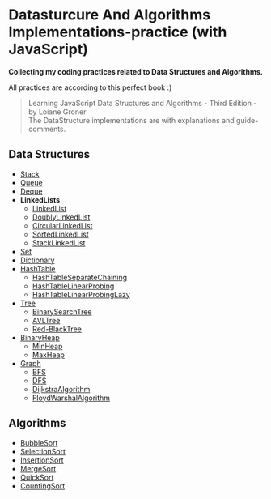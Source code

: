 # Datasturcure And Algorithms Implementations-practice (with JavaScript)

**Collecting my coding practices related to Data Structures and Algorithms.**

All practices are according to this perfect book :)

> Learning JavaScript Data Structures and Algorithms - Third Edition - by Loiane Groner<br>
> The DataStructure implementations are with explanations and guide-comments.<br>

## Data Structures

- [Stack](https://github.com/Mona95/Datasturcure-practice/blob/master/DataStructures/Stack/Stack.js)
- [Queue](https://github.com/Mona95/Datasturcure-practice/blob/master/DataStructures/Queue/Queue.js)
- [Deque](https://github.com/Mona95/Datasturcure-practice/blob/master/DataStructures/Deque/Deque.js)
- **LinkedLists**
  - [LinkedList](https://github.com/Mona95/Datasturcure-practice/blob/master/DataStructures/LinkedLists/LinkedList.js)
  - [DoublyLinkedList](https://github.com/Mona95/Datasturcure-practice/blob/master/DataStructures/LinkedLists/DoublyLinkedList.js)
  - [CircularLinkedList](https://github.com/Mona95/Datasturcure-practice/blob/master/DataStructures/LinkedLists/CircularLinkedLists.js)
  - [SortedLinkedList](https://github.com/Mona95/Datasturcure-practice/blob/master/DataStructures/LinkedLists/SortedLinkedList.js)
  - [StackLinkedList](https://github.com/Mona95/Datasturcure-practice/blob/master/DataStructures/LinkedLists/StackLinkedList.js)
- [Set](https://github.com/Mona95/Datasturcure-practice/blob/master/DataStructures/Set/Set.js)
- [Dictionary](https://github.com/Mona95/Datasturcure-practice/blob/master/DataStructures/Dictionary/Dictionary.js)
- [HashTable](https://github.com/Mona95/Datasturcure-practice/blob/master/DataStructures/HashTable/HashTable.js)
  - [HashTableSeparateChaining](https://github.com/Mona95/Datasturcure-practice/blob/master/DataStructures/HashTable/HashTableSeparateChaining.js)
  - [HashTableLinearProbing](https://github.com/Mona95/Datasturcure-practice/blob/master/DataStructures/HashTable/HashTableLinearProbing.js)
  - [HashTableLinearProbingLazy](https://github.com/Mona95/Datasturcure-practice/blob/master/DataStructures/HashTable/HashTableLinearProbingLazy.js)
- [Tree](https://github.com/Mona95/Datasturcure-practice/blob/master/DataStructures/Tree/Tree.js)
  - [BinarySearchTree](https://github.com/Mona95/Datasturcure-practice/blob/master/DataStructures/Tree/BinarySearchTree.js)
  - [AVLTree](https://github.com/Mona95/Datasturcure-practice/blob/master/DataStructures/Tree/AVLTree.js)
  - [Red-BlackTree](https://github.com/Mona95/Datasturcure-practice/blob/master/DataStructures/Tree/RedBlackTree.js)
- [BinaryHeap](https://github.com/Mona95/Datasturcure-practice/blob/master/DataStructures/BinaryHeap/BinaryHeap.js)
  - [MinHeap](https://github.com/Mona95/Datasturcure-practice/blob/master/DataStructures/BinaryHeap/MinHeap.js)
  - [MaxHeap](https://github.com/Mona95/Datasturcure-practice/blob/master/DataStructures/BinaryHeap/MaxHeap.js)
- [Graph](https://github.com/Mona95/Datasturcure-practice/blob/master/DataStructures/Graph/Graph.js)
  - [BFS](https://github.com/Mona95/Datasturcure-practice/blob/master/DataStructures/Graph/traversals/BFS.js)
  - [DFS](https://github.com/Mona95/Datasturcure-practice/blob/master/DataStructures/Graph/traversals/DFS.js)
  - [DijkstraAlgorithm](https://github.com/Mona95/Datasturcure-practice/blob/master/DataStructures/Graph/algorithms/Dijkstra.js)
  - [FloydWarshalAlgorithm](https://github.com/Mona95/Datasturcure-practice/blob/master/DataStructures/Graphalgorithms/FloydWarshall.js)

## Algorithms

- [BubbleSort](https://github.com/Mona95/Datasturcure-practice/blob/master/Algorithms/bubbleSort.js)
- [SelectionSort](https://github.com/Mona95/Datasturcure-practice/blob/master/Algorithms/selectionSort.js)
- [InsertionSort](https://github.com/Mona95/Datasturcure-practice/blob/master/Algorithms/insertionSort.js)
- [MergeSort](https://github.com/Mona95/Datasturcure-practice/blob/master/Algorithms/mergeSort.js)
- [QuickSort](https://github.com/Mona95/Datasturcure-practice/blob/master/Algorithms/quickSort.js)
- [CountingSort](https://github.com/Mona95/Datasturcure-practice/blob/master/Algorithms/countingSort.js)
